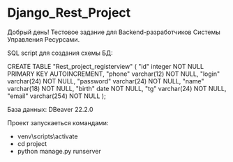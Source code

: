 # Django_Rest_Project

Добрый день!
Тестовое задание для Backend-разработчиков Системы Управления Ресурсами.

SQL script для создания схемы БД:

CREATE TABLE "Rest_project_registerview" (
  "id" integer NOT NULL PRIMARY KEY AUTOINCREMENT, 
  "phone" varchar(12) NOT NULL, 
  "login" varchar(24) NOT NULL, 
  "password" varchar(24) NOT NULL, 
  "name" varchar(18) NOT NULL, 
  "birth" date NOT NULL, 
  "tg" varchar(24) NOT NULL, 
  "email" varchar(254) NOT NULL
);

База данных: DBeaver 22.2.0

Проект запускаеться командами:
- venv\scripts\activate
- cd project
- python manage.py runserver
